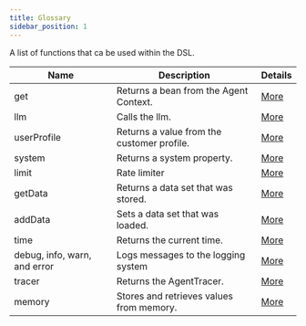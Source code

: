 ```yaml
---
title: Glossary
sidebar_position: 1
---
```


A list of functions that ca be used within the DSL.

| Name                         | Description                                | Details                                                 |
|------------------------------|--------------------------------------------|---------------------------------------------------------|
| get                          | Returns a bean from the Agent Context.     | [More](../Features/accessing_beans)                     |
| llm                          | Calls the llm.                             | [More](../Features/extensions/#llm)                     |
| userProfile                  | Returns a value from the customer profile. | [More](../Features/extensions/#system-and-user-context) |
| system                       | Returns a system property.                 | [More](../Features/extensions/#system-and-user-context) |
| limit                        | Rate limiter                               | [More](../Features/rate_limiter)                        |
| getData                      | Returns a data set that was stored.        | [More](../Features/data)                                |
| addData                      | Sets a data set that was loaded.           | [More](../Features/data)                                |
| time                         | Returns the current time.                  | [More](../Features/extensions/#time-date-year)          |
| debug, info, warn, and error | Logs messages to the logging system        | [More](../Features/extensions/#logging)                 |
| tracer                       | Returns the AgentTracer.                   | [More](../../tracing/#adding-custom-traces)             |
| memory                       | Stores and retrieves values from memory.   | [More](../../memory)                                    |
